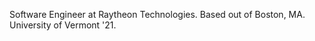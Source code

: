 Software Engineer at Raytheon Technologies. Based out of Boston, MA. University of Vermont '21.
<!---
Benjamin-Caruso/Benjamin-Caruso is a ✨ special ✨ repository because its `README.md` (this file) appears on your GitHub profile.
You can click the Preview link to take a look at your changes.
--->
